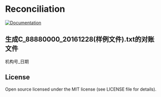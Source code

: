 # Reconciliation

[![Documentation](https://godoc.org/github.com/gftao/reconciliation?status.svg)](http://godoc.org/github.com/gftao/reconciliation)
## 生成C_88880000_20161228(样例文件).txt的对账文件
机构号_日期
 
## License
Open source licensed under the MIT license (see LICENSE file for details).
